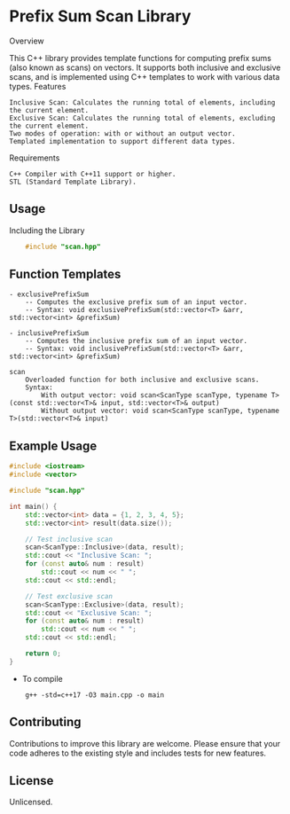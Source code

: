 # Prefix Sum Scan Library
Overview

This C++ library provides template functions for computing prefix sums (also known as scans) on vectors. It supports both inclusive and exclusive scans, and is implemented using C++ templates to work with various data types.
Features

    Inclusive Scan: Calculates the running total of elements, including the current element.
    Exclusive Scan: Calculates the running total of elements, excluding the current element.
    Two modes of operation: with or without an output vector.
    Templated implementation to support different data types.

Requirements

    C++ Compiler with C++11 support or higher.
    STL (Standard Template Library).

## Usage
Including the Library

```cpp
    #include "scan.hpp"
```

## Function Templates

    - exclusivePrefixSum
        -- Computes the exclusive prefix sum of an input vector.
        -- Syntax: void exclusivePrefixSum(std::vector<T> &arr, std::vector<int> &prefixSum)

    - inclusivePrefixSum
        -- Computes the inclusive prefix sum of an input vector.
        -- Syntax: void inclusivePrefixSum(std::vector<T> &arr, std::vector<int> &prefixSum)

    scan
        Overloaded function for both inclusive and exclusive scans.
        Syntax:
            With output vector: void scan<ScanType scanType, typename T>(const std::vector<T>& input, std::vector<T>& output)
            Without output vector: void scan<ScanType scanType, typename T>(std::vector<T>& input)

## Example Usage

```cpp
#include <iostream>
#include <vector>

#include "scan.hpp"

int main() {
    std::vector<int> data = {1, 2, 3, 4, 5};
    std::vector<int> result(data.size());

    // Test inclusive scan
    scan<ScanType::Inclusive>(data, result);
    std::cout << "Inclusive Scan: ";
    for (const auto& num : result) 
        std::cout << num << " ";
    std::cout << std::endl;

    // Test exclusive scan
    scan<ScanType::Exclusive>(data, result);
    std::cout << "Exclusive Scan: ";
    for (const auto& num : result) 
        std::cout << num << " ";
    std::cout << std::endl;

    return 0;
}
```
- To compile
```shell
    g++ -std=c++17 -O3 main.cpp -o main
```

## Contributing

Contributions to improve this library are welcome. Please ensure that your code adheres to the existing style and includes tests for new features.

## License

Unlicensed.